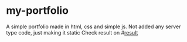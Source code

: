 # my-portfolio
A simple portfolio made in html, css and simple js. Not added any server type code, just making it static
Check result on #[result](https://atul-mandavkar.github.io/my-portfolio/)

